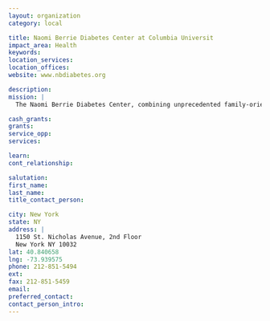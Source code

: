 ```yaml
---
layout: organization
category: local

title: Naomi Berrie Diabetes Center at Columbia Universit
impact_area: Health
keywords: 
location_services: 
location_offices: 
website: www.nbdiabetes.org

description: 
mission: |
  The Naomi Berrie Diabetes Center, combining unprecedented family-oriented patient care and education with world-class diabetes research programs, has been named one of three "Diabetes Centers of Excellence" in New York State.

cash_grants: 
grants: 
service_opp: 
services: 

learn: 
cont_relationship: 

salutation: 
first_name: 
last_name: 
title_contact_person: 

city: New York
state: NY
address: |
  1150 St. Nicholas Avenue, 2nd Floor     
  New York NY 10032
lat: 40.840658
lng: -73.939575
phone: 212-851-5494
ext: 
fax: 212-851-5459
email: 
preferred_contact: 
contact_person_intro: 
---
```

